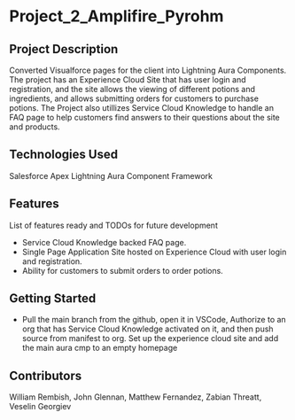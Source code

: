 # Project_2_Amplifire_Pyrohm
## Project Description
Converted Visualforce pages for the client into Lightning Aura Components. The project has an Experience Cloud Site that has user login and registration, and the site allows the viewing of different potions and ingredients, and allows submitting orders for customers to purchase potions. The Project also utillizes Service Cloud Knowledge to handle an FAQ page to help customers find answers to their questions about the site and products.

## Technologies Used
Salesforce
Apex
Lightning Aura Component Framework
## Features
List of features ready and TODOs for future development

- Service Cloud Knowledge backed FAQ page.
- Single Page Application Site hosted on Experience Cloud with user login and registration.
- Ability for customers to submit orders to order potions.

## Getting Started
- Pull the main branch from the github, open it in VSCode, Authorize to an org that has Service Cloud Knowledge activated on it, and then push source from manifest to org. Set up the experience cloud site and add the main aura cmp to an empty homepage

## Contributors
William Rembish, John Glennan, Matthew Fernandez, Zabian Threatt, Veselin Georgiev
